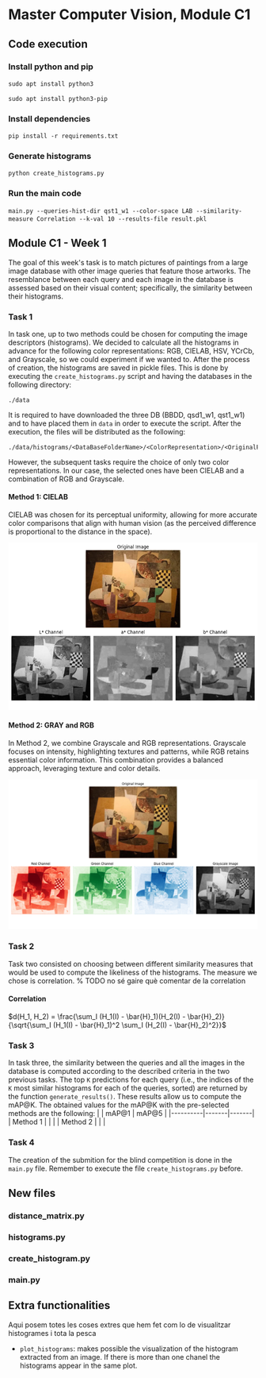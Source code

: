 # Master Computer Vision, Module C1

## Code execution
### Install python and pip
```
sudo apt install python3
```
```
sudo apt install python3-pip
```

### Install dependencies
```
pip install -r requirements.txt
```

### Generate histograms
```
python create_histograms.py
```

### Run the main code
```
main.py --queries-hist-dir qst1_w1 --color-space LAB --similarity-measure Correlation --k-val 10 --results-file result.pkl
```

## Module C1 - Week 1
The goal of this week's task is to match pictures of paintings from a large image database with other image queries that feature those artworks. The resemblance between each query and each image in the database is assessed based on their visual content; specifically, the similarity between their histograms.

### Task 1
In task one, up to two methods could be chosen for computing the image descriptors (histograms). We decided to calculate all the histograms in advance for the following color representations: RGB, CIELAB, HSV, YCrCb, and Grayscale, so we could experiment if we wanted to. After the process of creation, the histograms are saved in pickle files. This is done by executing the ```create_histograms.py``` script and having the databases in the following directory:

```
./data
```
It is required to have downloaded the three DB (BBDD, qsd1_w1, qst1_w1) and to have placed them in ``data`` in order to execute the script. After the execution, the files will be distributed as the following:
```
./data/histograms/<DataBaseFolderName>/<ColorRepresentation>/<OriginalFileName>.pkl
```
 
However, the subsequent tasks require the choice of only two color representations. In our case, the selected ones have been CIELAB and a combination of RGB and Grayscale.

#### Method 1: CIELAB
CIELAB was chosen for its perceptual uniformity, allowing for more accurate color comparisons that align with human vision (as the perceived difference is proportional to the distance in the space).

![Example of the CIELAB channel decomposition of an image](figs/CIELAB_example.png)


#### Method 2: GRAY and RGB
In Method 2, we combine Grayscale and RGB representations. Grayscale focuses on intensity, highlighting textures and patterns, while RGB retains essential color information. This combination provides a balanced approach, leveraging texture and color details.

![Example of the RGB channel decomposition and grayscale version of an image](figs/RGB_grey_example.png)

### Task 2
Task two consisted on choosing between different similarity measures that would be used to compute the likeliness of the histograms. The measure we chose is correlation.
% TODO no sé gaire què comentar de la correlation

#### Correlation
$d(H_1, H_2) = \frac{\sum_I (H_1(I) - \bar{H}_1)(H_2(I) - \bar{H}_2)}{\sqrt{\sum_I (H_1(I) - \bar{H}_1)^2 \sum_I (H_2(I) - \bar{H}_2)^2}}$

### Task 3
In task three, the similarity between the queries and all the images in the database is computed according to the described criteria in the two previous tasks. The top ``K`` predictions for each query (i.e., the indices of the ``K`` most similar histograms for each of the queries, sorted) are returned by the function ``generate_results()``. These results allow us to compute the mAP@K. The obtained values for the mAP@K with the pre-selected methods are the following:
|          | mAP@1 | mAP@5 |
|----------|-------|-------|
| Method 1 |       |       |
| Method 2 |       |       |

### Task 4
The creation of the submition for the blind competition is done in the ```main.py``` file. Remember to execute the file ```create_histograms.py``` before.

## New files
### distance_matrix.py
### histograms.py
### create_histogram.py
### main.py
## Extra functionalities

Aqui posem totes les coses extres que hem fet com lo de visualitzar histogrames i tota la pesca

* ```plot_histograms```: makes possible the visualization of the histogram extracted from an image. If there is more than one chanel the histograms appear in the same plot.